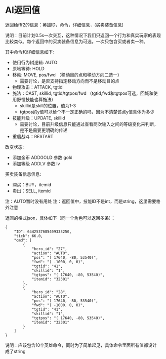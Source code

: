 # AI返回值
返回给fff2的信息：英雄ID，命令，详细信息，(买卖装备信息)

说明：目前计划0.5s一次交互，这种情况下我们只返回一个行为和真实玩家的表现比较类似。每个返回中的买卖装备信息为可选，一次只包含买或者卖一种。

其中命令和详细信息如下:
  * 使用行为树逻辑: AUTO
  * 原地等待: HOLD
  * 移动: MOVE, pos/fwd （移动目的点和移动方向二选一）
      - 需要讨论，是否支持指定移动方向而不是移动目的点
  * 物理攻击：ATTACK, tgtid
  * 施法：CAST, skillid, tgtid/tgtpos/fwd （tgtid,fwd和tgtpos可选，回城和使用野怪技能也算施法）
      - skillid是skill的位置，值为1-3
      - tgtpos的y值可以给个不一定正确的吗，因为不清楚该点y值具体为多少
  * 技能升级：UPDATE, skillid
      - 需要讨论，目前升级信息只能通过查看两次输入之间的等级变化来判断，是不是需要更明确的传递
  * 重启战斗：RESTART
  
改变状态:
  * 添加金币 ADDGOLD 参数 gold 
  * 添加等级 ADDLV 参数 lv

买卖装备信息信息:
  * 购买：BUY，itemid
  * 卖出：SELL, itemid

注：AUTO暂时没有用处
注：返回值中，技能ID不是int，而是string，这里需要格外注意

返回的格式json，具体如下（同一个角色可以返回多条）：
```
{
    "ID": 6442537685409333250,
    "tick": 66.0,
    "cmd": [
        {
            "hero_id": "27",
            "action": "AUTO",
            "pos": "( 17640, -80, 53540)",
            "fwd": "( -1000, 0, 0)",
            "tgtid": "41",
            "skillid": "1",
            "tgtpos": "( 17640, -80, 53540)",
            "itemid": "32301"
        },
        {
            "hero_id": "28",
            "action": "AUTO",
            "pos": "( 17640, -80, 53540)",
            "fwd": "( -1000, 0, 0)",
            "tgtid": "41",
            "skillid": "1",
            "tgtpos": "( 17640, -80, 53540)",
            "itemid": "32301"
        }
    ]
}
```
说明：应该包含10个英雄命令，同时为了简单起见，具体命令里面所有值都设计成了string